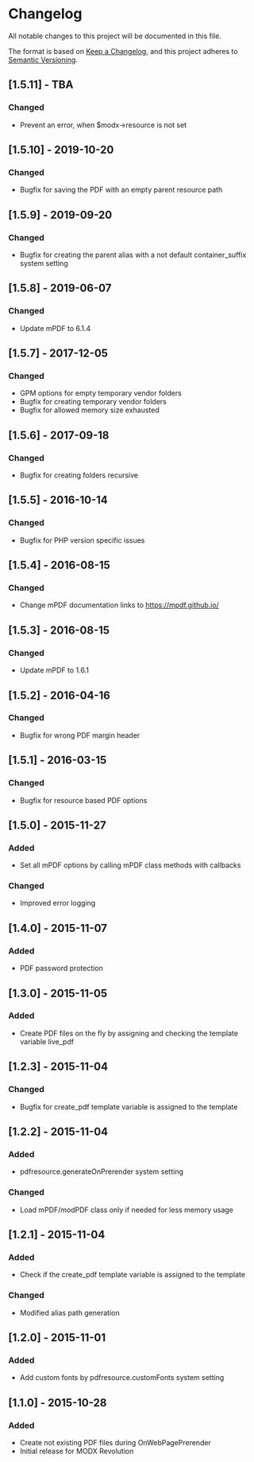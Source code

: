 # Changelog
All notable changes to this project will be documented in this file.

The format is based on [Keep a Changelog](https://keepachangelog.com/en/1.0.0/),
and this project adheres to [Semantic Versioning](https://semver.org/spec/v2.0.0.html).

## [1.5.11] - TBA
### Changed
- Prevent an error, when $modx->resource is not set

## [1.5.10] - 2019-10-20
### Changed
- Bugfix for saving the PDF with an empty parent resource path

## [1.5.9] - 2019-09-20
### Changed
- Bugfix for creating the parent alias with a not default container_suffix system setting

## [1.5.8] - 2019-06-07
### Changed
- Update mPDF to 6.1.4

## [1.5.7] - 2017-12-05
### Changed
- GPM options for empty temporary vendor folders
- Bugfix for creating temporary vendor folders
- Bugfix for allowed memory size exhausted

## [1.5.6] - 2017-09-18
### Changed
- Bugfix for creating folders recursive

## [1.5.5] - 2016-10-14
### Changed
- Bugfix for PHP version specific issues

## [1.5.4] - 2016-08-15
### Changed
- Change mPDF documentation links to https://mpdf.github.io/

## [1.5.3] - 2016-08-15
### Changed
- Update mPDF to 1.6.1

## [1.5.2] - 2016-04-16
### Changed
- Bugfix for wrong PDF margin header

## [1.5.1] - 2016-03-15
### Changed
- Bugfix for resource based PDF options

## [1.5.0] - 2015-11-27
### Added
- Set all mPDF options by calling mPDF class methods with callbacks
### Changed
- Improved error logging

## [1.4.0] - 2015-11-07
### Added
- PDF password protection

## [1.3.0] - 2015-11-05
### Added
- Create PDF files on the fly by assigning and checking the template variable live_pdf

## [1.2.3] - 2015-11-04
### Changed
- Bugfix for create_pdf template variable is assigned to the template

## [1.2.2] - 2015-11-04
### Added
- pdfresource.generateOnPrerender system setting
### Changed
- Load mPDF/modPDF class only if needed for less memory usage

## [1.2.1] - 2015-11-04
### Added
- Check if the create_pdf template variable is assigned to the template
### Changed
- Modified alias path generation

## [1.2.0] - 2015-11-01
### Added
- Add custom fonts by pdfresource.customFonts system setting

## [1.1.0] - 2015-10-28
### Added
- Create not existing PDF files during OnWebPagePrerender
- Initial release for MODX Revolution
